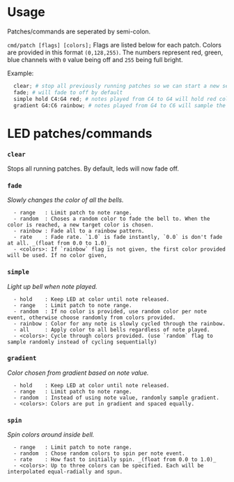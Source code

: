 # Usage
Patches/commands are seperated by semi-colon.

`cmd/patch [flags] [colors];`
Flags are listed below for each patch.
Colors are provided in this format `(0,128,255)`. The numbers represent red, green, blue channels with `0` value being off and `255` being full bright.

Example:
```python
  clear; # stop all previously running patches so we can start a new set
  fade; # will fade to off by default
  simple hold C4:G4 red; # notes played from C4 to G4 will hold red color as long as note held.
  gradient G4:C6 rainbow; # notes played from G4 to C6 will sample the rainbow and only set the color initially when the note is played.
```

# LED patches/commands

### `clear`
  Stops all running patches. By default, leds will now fade off.

### `fade` 
_Slowly changes the color of all the bells._
```
  - range   : Limit patch to note range.
  - random  : Choses a random color to fade the bell to. When the color is reached, a new target color is chosen.
  - rainbow : Fade all to a rainbow pattern.
  - rate    : Fade rate. `1.0` is fade instantly, `0.0` is don't fade at all. _(float from 0.0 to 1.0)_
  - <colors>: If `rainbow` flag is not given, the first color provided will be used. If no color given, 
```

### `simple`
_Light up bell when note played._
```
  - hold    : Keep LED at color until note released.
  - range   : Limit patch to note range.
  - random  : If no color is provided, use random color per note event, otherwise choose randomly from colors provided.
  - rainbow : Color for any note is slowly cycled through the rainbow.
  - all     : Apply color to all bells regardless of note played.
  - <colors>: Cycle through colors provided. (use `random` flag to sample randomly instead of cycling sequentially)
```

### `gradient`
_Color chosen from gradient based on note value._
```
  - hold    : Keep LED at color until note released.
  - range   : Limit patch to note range.
  - random  : Instead of using note value, randomly sample gradient.
  - <colors>: Colors are put in gradient and spaced equally.
```

### `spin`
_Spin colors around inside bell._
```
  - range   : Limit patch to note range.
  - random  : Chose random colors to spin per note event.
  - rate    : How fast to initially spin. _(float from 0.0 to 1.0)_
  - <colors>: Up to three colors can be specified. Each will be interpolated equal-radially and spun.
```
